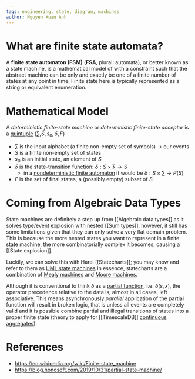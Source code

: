 ```yaml
---
tags: engineering, state, diagram, machines
author: Nguyen Xuan Anh
---
```


# What are finite state automata?
A **finite state automaton (FSM)** (**FSA**, plural: automata), or better known as a state machine, is a mathematical model of with a constraint such that the abstract machine can be only and exactly be one of a finite number of states at any point in time. Finite state here is typically represented as a string or equivalent enumeration.

# Mathematical Model
A _deterministic finite-state machine_ or _deterministic finite-state acceptor_ is a [quintuple](https://en.wikipedia.org/wiki/Tuple "Tuple")
$(\sum, S, s_0, \delta, F)$
- $\sum$ is the input alphabet (a finite non-empty set of symbols) -> our events
- $S$ is a finite non-empty set of states
- $s_0$ is an initial state, an element of $S$
- $\delta$ is the state-transition function: $\delta: S \times \sum \rightarrow S$
	- in a [nondeterministic finite automaton](https://en.wikipedia.org/wiki/Nondeterministic_finite_automaton "Nondeterministic finite automaton") it would be $\delta: S \times \sum \rightarrow P(S)$
-  $F$ is the set of final states, a (possibly empty) subset of $S$

# Coming from Algebraic Data Types
State machines are definitely a step up from [[Algebraic data types]] as it solves type/event explosion with nested [[Sum types]], however, it still has some limitations given that they can only solve a very flat domain problem. This is because the more nested states you want to represent in a finite state machine, the more combinatorially complex it becomes, causing a [[State explosion]].

Luckily, we can solve this with Harel [[Statecharts]]; you may know and refer to them as [UML state machines](https://en.wikipedia.org/wiki/UML_state_machine) In essence, statecharts are a combination of [Mealy machines](https://en.wikipedia.org/wiki/Mealy_machine) and [Moore machines](https://en.wikipedia.org/wiki/Moore_machine).

Although it is conventional to think $\delta$ as a [partial function](https://en.wikipedia.org/wiki/Partial_function), i.e: $\delta(s,x)$, the operator precedence relative to the data is, almost in all cases, left associative. This means asynchronously *parallel* application of the partial function will result in broken logic, that is unless all events are completely valid and it is possible combine partial and illegal transitions of states into a proper finite state (theory to apply for [[TimescaleDB]] [continuous aggregates](https://docs.timescale.com/timescaledb/latest/how-to-guides/continuous-aggregates/)).

# References
- https://en.wikipedia.org/wiki/Finite-state_machine
- https://blog.honosoft.com/2019/10/31/partial-state-machine/
